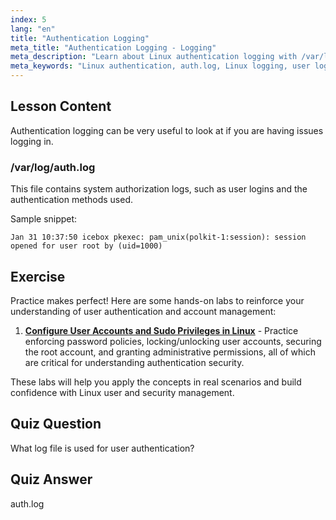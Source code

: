 ```yaml
---
index: 5
lang: "en"
title: "Authentication Logging"
meta_title: "Authentication Logging - Logging"
meta_description: "Learn about Linux authentication logging with /var/log/auth.log. Understand user logins and troubleshoot access issues with this essential guide."
meta_keywords: "Linux authentication, auth.log, Linux logging, user login, Linux security, beginner, tutorial, guide"
---
```


## Lesson Content

Authentication logging can be very useful to look at if you are having issues logging in.

### /var/log/auth.log

This file contains system authorization logs, such as user logins and the authentication methods used.

Sample snippet:

```plaintext
Jan 31 10:37:50 icebox pkexec: pam_unix(polkit-1:session): session opened for user root by (uid=1000)
```

## Exercise

Practice makes perfect! Here are some hands-on labs to reinforce your understanding of user authentication and account management:

1. **[Configure User Accounts and Sudo Privileges in Linux](https://labex.io/labs/comptia-configure-user-accounts-and-sudo-privileges-in-linux-590856)** - Practice enforcing password policies, locking/unlocking user accounts, securing the root account, and granting administrative permissions, all of which are critical for understanding authentication security.

These labs will help you apply the concepts in real scenarios and build confidence with Linux user and security management.

## Quiz Question

What log file is used for user authentication?

## Quiz Answer

auth.log
